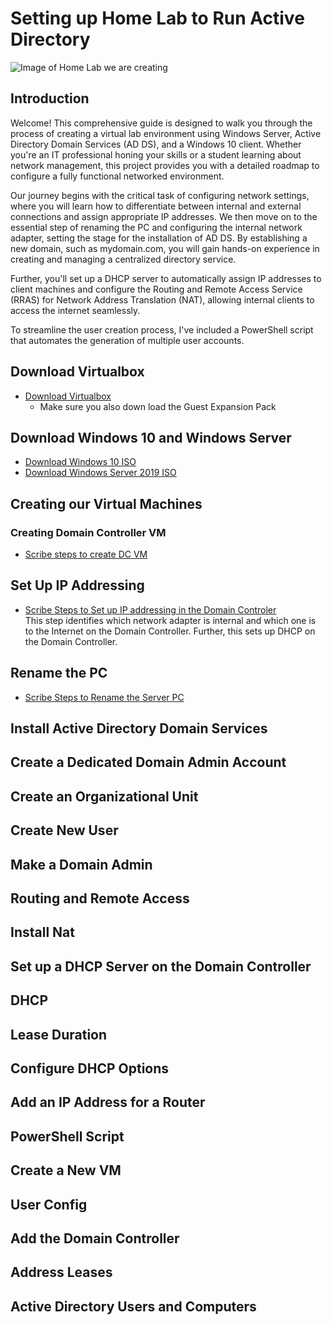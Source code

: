 # Setting up Home Lab to Run Active Directory
![Image of Home Lab we are creating](https://i.imgur.com/6B4ogTE.jpeg)
## Introduction
Welcome! This comprehensive guide is designed to walk you through the process of creating a virtual lab environment using Windows Server, Active Directory Domain Services (AD DS), and a Windows 10 client. Whether you're an IT professional honing your skills or a student learning about network management, this project provides you with a detailed roadmap to configure a fully functional networked environment.

Our journey begins with the critical task of configuring network settings, where you will learn how to differentiate between internal and external connections and assign appropriate IP addresses. We then move on to the essential step of renaming the PC and configuring the internal network adapter, setting the stage for the installation of AD DS. By establishing a new domain, such as mydomain.com, you will gain hands-on experience in creating and managing a centralized directory service.

Further, you'll set up a DHCP server to automatically assign IP addresses to client machines and configure the Routing and Remote Access Service (RRAS) for Network Address Translation (NAT), allowing internal clients to access the internet seamlessly.

To streamline the user creation process, I've included a PowerShell script that automates the generation of multiple user accounts.
## Download Virtualbox
- [Download Virtualbox](https://www.virtualbox.org/wiki/Downloads)
  -   Make sure you also down load the Guest Expansion Pack
## Download Windows 10 and Windows Server
- [Download Windows 10 ISO](https://www.microsoft.com/en-us/software-download/windows10)
- [Download Windows Server 2019 ISO](https://www.microsoft.com/en-us/software-download/windows10)
## Creating our Virtual Machines
### Creating Domain Controller VM
- [Scribe steps to create DC VM](https://scribehow.com/shared/Set_Up_Oracle_VM_VirtualBox_with_Windows_64-bit__onlI_SVqS3S19gA0_8Co7w)
## Set Up IP Addressing
- [Scribe Steps to Set up IP addressing in the Domain Controler](https://scribehow.com/shared/IP_Addressing__ae6PO3kATcqn08EPvLDepA)</br>
This step identifies which network adapter is internal and which one is to the Internet on the Domain Controller. Further, this sets up DHCP on the Domain Controller. 
## Rename the PC
- [Scribe Steps to Rename the Server PC](https://scribehow.com/shared/Rename_the_PC__ajy7-MPNT2erFbgOqeNqOg)</br>

## Install Active Directory Domain Services 
## Create a Dedicated Domain Admin Account
## Create an Organizational Unit
## Create New User
## Make a Domain Admin
## Routing and Remote Access
## Install Nat
## Set up a DHCP Server on the Domain Controller
## DHCP
## Lease Duration
## Configure DHCP Options
## Add an IP Address for a Router
## PowerShell Script
## Create a New VM
## User Config
## Add the Domain Controller
## Address Leases
## Active Directory Users and Computers
